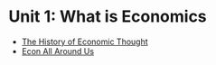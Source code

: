 # Unit 1: What is Economics

- [The History of Economic Thought](assignments/history-of-economic-thought.md)
- [Econ All Around Us](assignments/econ-all-around-us.md)

